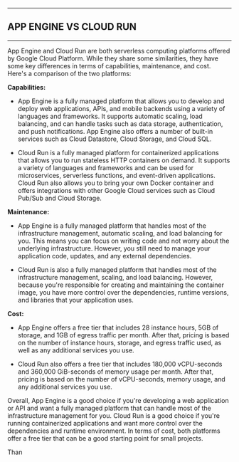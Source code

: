 ___
## **APP ENGINE VS CLOUD RUN**

___

App Engine and Cloud Run are both serverless computing platforms offered by Google Cloud Platform. While they share some similarities, they have some key differences in terms of capabilities, maintenance, and cost. Here's a comparison of the two platforms:


**Capabilities:**

*   App Engine is a fully managed platform that allows you to develop and deploy web applications, APIs, and mobile backends using a variety of languages and frameworks. It supports automatic scaling, load balancing, and can handle tasks such as data storage, authentication, and push notifications. App Engine also offers a number of built-in services such as Cloud Datastore, Cloud Storage, and Cloud SQL.


*   Cloud Run is a fully managed platform for containerized applications that allows you to run stateless HTTP containers on demand. It supports a variety of languages and frameworks and can be used for microservices, serverless functions, and event-driven applications. Cloud Run also allows you to bring your own Docker container and offers integrations with other Google Cloud services such as Cloud Pub/Sub and Cloud Storage.


**Maintenance:**

*   App Engine is a fully managed platform that handles most of the infrastructure management, automatic scaling, and load balancing for you. This means you can focus on writing code and not worry about the underlying infrastructure. However, you still need to manage your application code, updates, and any external dependencies.

*   Cloud Run is also a fully managed platform that handles most of the infrastructure management, scaling, and load balancing. However, because you're responsible for creating and maintaining the container image, you have more control over the dependencies, runtime versions, and libraries that your application uses.

**Cost:**

*   App Engine offers a free tier that includes 28 instance hours, 5GB of storage, and 1GB of egress traffic per month. After that, pricing is based on the number of instance hours, storage, and egress traffic used, as well as any additional services you use.

*   Cloud Run also offers a free tier that includes 180,000 vCPU-seconds and 360,000 GiB-seconds of memory usage per month. After that, pricing is based on the number of vCPU-seconds, memory usage, and any additional services you use.


Overall, App Engine is a good choice if you're developing a web application or API and want a fully managed platform that can handle most of the infrastructure management for you. Cloud Run is a good choice if you're running containerized applications and want more control over the dependencies and runtime environment. In terms of cost, both platforms offer a free tier that can be a good starting point for small projects.

Than